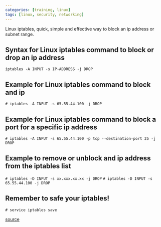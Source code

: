 ```yaml
---
categories: [training, linux]
tags: [linux, security, networking]
---
```


Linux iptables, quick, simple and effective way to block an ip address or subnet range.

## Syntax for Linux iptables command to block or drop an ip address

`iptables -A INPUT -s IP-ADDRESS -j DROP`

## Example for Linux iptables command to block and ip

`# iptables -A INPUT -s 65.55.44.100 -j DROP`

## Example for Linux iptables command to block a port for a specific ip address

`# iptables -A INPUT -s 65.55.44.100 -p tcp --destination-port 25 -j DROP`

## Example to remove or unblock and ip address from the iptables list

`# iptables -D INPUT -s xx.xxx.xx.xx -j DROP`
`# iptables -D INPUT -s 65.55.44.100 -j DROP`

## Remember to safe your iptables!

`# service iptables save`

[source](https://www.cyberciti.biz/faq/how-do-i-block-an-ip-on-my-linux-server/)
